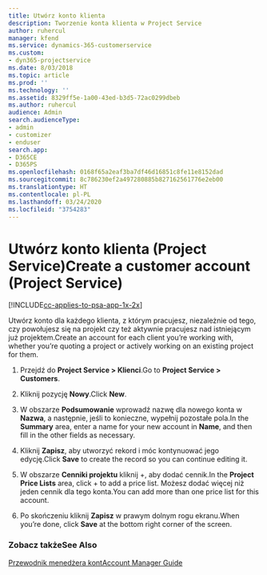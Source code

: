 ```yaml
---
title: Utwórz konto klienta
description: Tworzenie konta klienta w Project Service
author: ruhercul
manager: kfend
ms.service: dynamics-365-customerservice
ms.custom:
- dyn365-projectservice
ms.date: 8/03/2018
ms.topic: article
ms.prod: ''
ms.technology: ''
ms.assetid: 8329ff5e-1a00-43ed-b3d5-72ac0299dbeb
ms.author: ruhercul
audience: Admin
search.audienceType:
- admin
- customizer
- enduser
search.app:
- D365CE
- D365PS
ms.openlocfilehash: 0168f65a2eaf3ba7df46d16851c8fe11e8152dad
ms.sourcegitcommit: 8c786230ef2a497280885b827162561776e2eb00
ms.translationtype: HT
ms.contentlocale: pl-PL
ms.lasthandoff: 03/24/2020
ms.locfileid: "3754283"
---
```

# <a name="create-a-customer-account-project-service"></a><span data-ttu-id="4e15f-103">Utwórz konto klienta (Project Service)</span><span class="sxs-lookup"><span data-stu-id="4e15f-103">Create a customer account (Project Service)</span></span>

[!INCLUDE[cc-applies-to-psa-app-1x-2x](../includes/cc-applies-to-psa-app-1x-2x.md)]

<span data-ttu-id="4e15f-104">Utwórz konto dla każdego klienta, z którym pracujesz, niezależnie od tego, czy powołujesz się na projekt czy też aktywnie pracujesz nad istniejącym już projektem.</span><span class="sxs-lookup"><span data-stu-id="4e15f-104">Create an account for each client you’re working with, whether you’re quoting a project or actively working on an existing project for them.</span></span>  
  
1.  <span data-ttu-id="4e15f-105">Przejdź do **Project Service > Klienci**.</span><span class="sxs-lookup"><span data-stu-id="4e15f-105">Go to **Project Service > Customers**.</span></span>  
  
2.  <span data-ttu-id="4e15f-106">Kliknij pozycję **Nowy**.</span><span class="sxs-lookup"><span data-stu-id="4e15f-106">Click **New**.</span></span>  
  
3.  <span data-ttu-id="4e15f-107">W obszarze **Podsumowanie** wprowadź nazwę dla nowego konta w **Nazwa**, a następnie, jeśli to konieczne, wypełnij pozostałe pola.</span><span class="sxs-lookup"><span data-stu-id="4e15f-107">In the **Summary** area, enter a name for your new account in **Name**, and then fill in the other fields as necessary.</span></span>  
  
4.  <span data-ttu-id="4e15f-108">Kliknij **Zapisz**, aby utworzyć rekord i móc kontynuować jego edycję.</span><span class="sxs-lookup"><span data-stu-id="4e15f-108">Click **Save** to create the record so you can continue editing it.</span></span>  
  
5.  <span data-ttu-id="4e15f-109">W obszarze **Cenniki projektu** kliknij +, aby dodać cennik.</span><span class="sxs-lookup"><span data-stu-id="4e15f-109">In the **Project Price Lists** area, click + to add a price list.</span></span> <span data-ttu-id="4e15f-110">Możesz dodać więcej niż jeden cennik dla tego konta.</span><span class="sxs-lookup"><span data-stu-id="4e15f-110">You can add more than one price list for this account.</span></span>  
  
6.  <span data-ttu-id="4e15f-111">Po skończeniu kliknij **Zapisz** w prawym dolnym rogu ekranu.</span><span class="sxs-lookup"><span data-stu-id="4e15f-111">When you’re done, click **Save** at the bottom right corner of the screen.</span></span>  
  
### <a name="see-also"></a><span data-ttu-id="4e15f-112">Zobacz także</span><span class="sxs-lookup"><span data-stu-id="4e15f-112">See Also</span></span>  
 [<span data-ttu-id="4e15f-113">Przewodnik menedżera kont</span><span class="sxs-lookup"><span data-stu-id="4e15f-113">Account Manager Guide</span></span>](../project-service/account-manager-guide.md)
